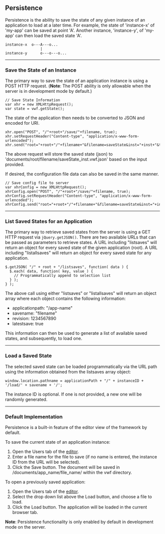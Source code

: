 ## <a name="persistence">Persistence</a>

Persistence is the ability to save the state of any given instance of an application to load at a later time. For example, the state of 'instance-x' of 'my-app' can be saved at point 'A'. Another instance, 'instance-y', of 'my-app' can then load the saved state 'A'.

	instance-x  o---A---o...
	                |
	instance-y      o---o---o...

-------------------

### Save the State of an Instance

The primary way to save the state of an application instance is using a POST HTTP request. (**Note**: The POST ability is only allowable when the server is in development mode by default.)

	// Save State Information
	var xhr = new XMLHttpRequest();
	var state = vwf.getState();

The state of the application then needs to be converted to JSON and encoded for URI. 

	xhr.open("POST", "/"+root+"/save/"+filename, true);
	xhr.setRequestHeader("Content-type", "application/x-www-form-urlencoded");
	xhr.send("root="+root+"/"+filename+"&filename=saveState&inst="+inst+"&timestamp="+timestamp+"&extension=.vwf.json"+"&jsonState="+json);

The above request will store the saved state (json) to 'documents/root/filename/saveState_inst.vwf.json' based on the input provided. 

If desired, the configuration file data can also be saved in the same manner.

	// Save config file to server
	var xhrConfig = new XMLHttpRequest();
	xhrConfig.open("POST", "/"+root+"/save/"+filename, true);
	xhrConfig.setRequestHeader("Content-type", "application/x-www-form-urlencoded");
	xhrConfig.send("root="+root+"/"+filename+"&filename=saveState&inst="+inst+"&timestamp="+timestamp+"&extension=.vwf.config.json"+"&jsonState="+jsonConfig);

-------------------

### List Saved States for an Application

The primary way to retrieve saved states from the server is using a GET HTTP request via <code>jQuery.getJSON()</code>. There are two available URLs that can be passed as parameters to retrieve states. A URL including "listsaves" will return an object for every saved state of the given application (root). A URL including "listallsaves" will return an object for every saved state for any application. 

	$.getJSON( "/" + root + "/listsaves", function( data ) {
	  $.each( data, function( key, value ) {
	    // Programmatically append to selection list
	  } );
	} );

The above call using either "listsaves" or "listallsaves" will return an object array where each object contains the following information:

- applicationpath: "/app-name"
- savename: "filename" 
- revision: 1234567890 
- latestsave: true

This information can then be used to generate a list of available saved states, and subsequently, to load one.

-------------------

### Load a Saved State

The selected saved state can be loaded programmatically via the URL path using the information obtained from the listsaves array object:

	window.location.pathname = applicationPath + "/" + instanceID + '/load/' + savename + '/';

The instance ID is optional. If one is not provided, a new one will be randomly generated. 

-------------------

### Default Implementation

Persistence is a built-in feature of the editor view of the framework by default. 

To save the current state of an application instance:

  1. Open the Users tab of the [editor](#editor).
  2. Enter a file name for the file to save (if no name is entered, the instance ID from the URL will be selected).
  3. Click the Save button. The document will be saved in /documents/app_name/file_name/ within the vwf directory.

To open a previously saved application:

  1. Open the Users tab of the [editor](#editor).
  2. Select the drop down list above the Load button, and choose a file to load.
  3. Click the Load button. The application will be loaded in the current browser tab.

**Note**: Persistence functionality is only enabled by default in development mode on the server.

